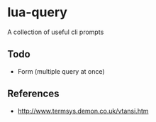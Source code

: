 # lua-query
A collection of useful cli prompts

## Todo

- Form (multiple query at once)

## References
- http://www.termsys.demon.co.uk/vtansi.htm
